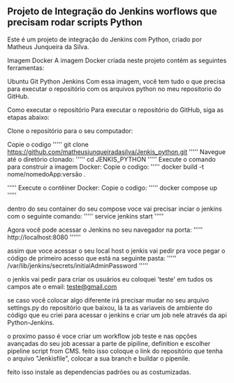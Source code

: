 ## Projeto de Integração do Jenkins worflows que precisam rodar scripts Python 

Este é um projeto de integração do Jenkins com Python, criado por Matheus Junqueira da Silva.

Imagem Docker
A imagem Docker criada neste projeto contém as seguintes ferramentas:

Ubuntu
Git
Python
Jenkins
Com essa imagem, você tem tudo o que precisa para executar o repositório com os arquivos python no meu repositorio do GitHub.

Como executar o repositório
Para executar o repositório do GitHub, siga as etapas abaixo:

Clone o repositório para o seu computador:

Copie  o codigo
''''' 
git clone https://github.com/matheusjunqueiradasilva/Jenkis_python.git 
'''''
Navegue até o diretório clonado:
'''''
cd JENKIS_PYTHON
'''''
Execute o comando para construir a imagem Docker:
Copie  o codigo:
'''''
docker build -t nome/nomedoApp:versão . 

'''''
Execute o contêiner Docker:
Copie o codigo:
'''''
docker compose up
'''''

dentro do seu container do seu compose voce vai precisar inciar o jenkins com o seguinte comando: 
'''''
service jenkins start
'''''

Agora você pode acessar o Jenkins no seu navegador na porta:
''''' 
http://localhost:8080 
'''''' 

assim que voce acessar o seu local host o jenkis vai pedir pra voce pegar o código de primeiro acesso que está na seguinte pasta:
'''''
/var/lib/jenkins/secrets/initialAdminPassword
'''''

o jenkis vai pedir para criar os usuários eu coloquei 'teste' em tudos os campos ate o email: teste@gmail.com

se caso você colocar algo diferente irá precisar mudar no seu arquivo settings.py do repositório que baixou, lá ta as variaveis de ambiente do código que eu criei
para acessar o jenkins e criar um job nele através da api Python-Jenkins.

o proximo passo é voce criar um workflow job teste e nas opções avançadas do seu job acessar a parte de pipiline, definition e escolher pipeline script from CMS.
feito isso coloque o link do repositório que tenha o arquivo "Jenkisfile", colocar a sua branch e buildar o pipenile.

feito isso instale as dependencias padrões ou as costumizadas.


